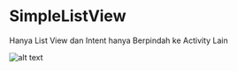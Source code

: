 # SimpleListView
Hanya List View dan Intent hanya Berpindah ke Activity Lain

![alt text](https://github.com/moeslimdecoded/SimpleListView/blob/0349a792048d040ba23683c48f18af5fed958b3e/Screenshot_1506334926.png "Description goes here")
